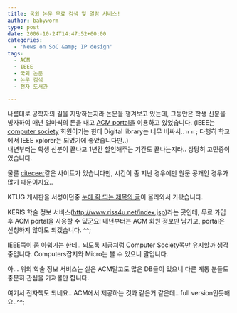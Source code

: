 ```yaml
---
title: 국외 논문 무료 검색 및 열람 서비스!
author: babyworm
type: post
date: 2006-10-24T14:47:52+00:00
categories:
  - 'News on SoC &amp; IP design'
tags:
  - ACM
  - IEEE
  - 국외 논문
  - 논문 검색
  - 전자 도서관

---
```

나름대로 공학자의 길을 지망하는지라 논문을 챙겨보고 있는데, 그동안은 학생 신분을 빙자하여 매년 얼마씩의 돈을 내고 [ACM portal][1]을 이용하고 있었습니다. (IEEE는 [computer society][2] 회원이기는 한데 Digital library는 너무 비싸서..ㅠㅠ; 다행히 학교에서 IEEE xplorer는 되었기에 좋았습니다만..)  
내년부터는 학생 신분이 끝나고 1년간 할인해주는 기간도 끝나는지라.. 상당히 고민중이었습니다.

물론 [citeceer][3]같은 사이트가 있습니다만, 시간이 좀 지난 경우에만 원문 공개인 경우가 많기 때문이지요..

KTUG 게시판을 서성이던중 [눈에 확 띄는 제목의 글][4]이 올라와서 가봤습니다. 

KERIS 학술 정보 서비스(<http://www.riss4u.net/index.jsp>)라는 곳인데, 무료 가입후 ACM portal을 사용할 수 있군요! 내년부터는 ACM 회원 정보만 남기고, portal은 신청하지 않아도 되겠습니다. ^^;

IEEE쪽이 좀 아쉽기는 한데.. 되도록 지금처럼 Computer Society쪽만 유지할까 생각중입니다. Computers잡지와 Micro는 볼 수 있으니 말입니다. 

아&#8230; 위의 학술 정보 서비스는 실은 ACM말고도 많은 DB들이 있으니 다른 계통 분들도 충분히 관심을 가져볼만 합니다. 

여기서 전자책도 되네요.. ACM에서 제공하는 것과 같은거 같은데.. full version인듯해요..^^;

 [1]: http://www.acm.org/
 [2]: http://www.computer.org/portal/site/ieeecs/index.jsp
 [3]: http://citeseer.ist.psu.edu/
 [4]: http://jbpark.tistory.com/53
